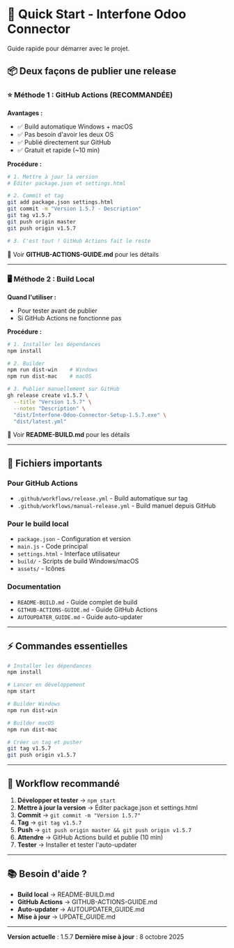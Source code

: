 # 🚀 Quick Start - Interfone Odoo Connector

Guide rapide pour démarrer avec le projet.

## 📦 Deux façons de publier une release

### ⭐ Méthode 1 : GitHub Actions (RECOMMANDÉE)

**Avantages :**
- ✅ Build automatique Windows + macOS
- ✅ Pas besoin d'avoir les deux OS
- ✅ Publié directement sur GitHub
- ✅ Gratuit et rapide (~10 min)

**Procédure :**

```bash
# 1. Mettre à jour la version
# Éditer package.json et settings.html

# 2. Commit et tag
git add package.json settings.html
git commit -m "Version 1.5.7 - Description"
git tag v1.5.7
git push origin master
git push origin v1.5.7

# 3. C'est tout ! GitHub Actions fait le reste
```

📖 Voir **GITHUB-ACTIONS-GUIDE.md** pour les détails

---

### 🖥️ Méthode 2 : Build Local

**Quand l'utiliser :**
- Pour tester avant de publier
- Si GitHub Actions ne fonctionne pas

**Procédure :**

```bash
# 1. Installer les dépendances
npm install

# 2. Builder
npm run dist-win    # Windows
npm run dist-mac    # macOS

# 3. Publier manuellement sur GitHub
gh release create v1.5.7 \
  --title "Version 1.5.7" \
  --notes "Description" \
  "dist/Interfone-Odoo-Connector-Setup-1.5.7.exe" \
  "dist/latest.yml"
```

📖 Voir **README-BUILD.md** pour les détails

---

## 📁 Fichiers importants

### Pour GitHub Actions
- `.github/workflows/release.yml` - Build automatique sur tag
- `.github/workflows/manual-release.yml` - Build manuel depuis GitHub

### Pour le build local
- `package.json` - Configuration et version
- `main.js` - Code principal
- `settings.html` - Interface utilisateur
- `build/` - Scripts de build Windows/macOS
- `assets/` - Icônes

### Documentation
- `README-BUILD.md` - Guide complet de build
- `GITHUB-ACTIONS-GUIDE.md` - Guide GitHub Actions
- `AUTOUPDATER_GUIDE.md` - Guide auto-updater

---

## ⚡ Commandes essentielles

```bash
# Installer les dépendances
npm install

# Lancer en développement
npm start

# Builder Windows
npm run dist-win

# Builder macOS
npm run dist-mac

# Créer un tag et pusher
git tag v1.5.7
git push origin v1.5.7
```

---

## 🎯 Workflow recommandé

1. **Développer et tester** → `npm start`
2. **Mettre à jour la version** → Éditer package.json et settings.html
3. **Commit** → `git commit -m "Version 1.5.7"`
4. **Tag** → `git tag v1.5.7`
5. **Push** → `git push origin master && git push origin v1.5.7`
6. **Attendre** → GitHub Actions build et publie (10 min)
7. **Tester** → Installer et tester l'auto-updater

---

## 📚 Besoin d'aide ?

- **Build local** → README-BUILD.md
- **GitHub Actions** → GITHUB-ACTIONS-GUIDE.md
- **Auto-updater** → AUTOUPDATER_GUIDE.md
- **Mise à jour** → UPDATE_GUIDE.md

---

**Version actuelle** : 1.5.7
**Dernière mise à jour** : 8 octobre 2025
